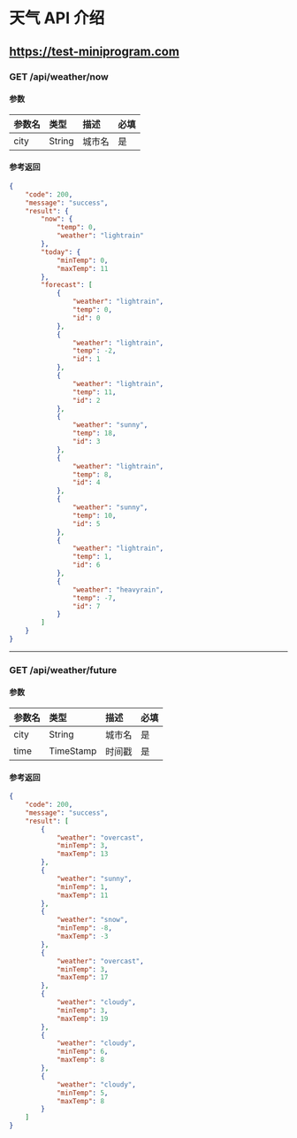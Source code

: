 # 天气 API 介绍

## https://test-miniprogram.com

### GET /api/weather/now

#### 参数

| 参数名 | 类型   | 描述   |必填
|:-------|:-------|:-------|:--|
| city   | String | 城市名 |是|

#### 参考返回

```json
{
    "code": 200,
    "message": "success",
    "result": {
        "now": {
            "temp": 0,
            "weather": "lightrain"
        },
        "today": {
            "minTemp": 0,
            "maxTemp": 11
        },
        "forecast": [
            {
                "weather": "lightrain",
                "temp": 0,
                "id": 0
            },
            {
                "weather": "lightrain",
                "temp": -2,
                "id": 1
            },
            {
                "weather": "lightrain",
                "temp": 11,
                "id": 2
            },
            {
                "weather": "sunny",
                "temp": 18,
                "id": 3
            },
            {
                "weather": "lightrain",
                "temp": 8,
                "id": 4
            },
            {
                "weather": "sunny",
                "temp": 10,
                "id": 5
            },
            {
                "weather": "lightrain",
                "temp": 1,
                "id": 6
            },
            {
                "weather": "heavyrain",
                "temp": -7,
                "id": 7
            }
        ]
    }
}
```
---

### GET /api/weather/future

#### 参数

| 参数名 | 类型      | 描述   |必填|
|:-------|:----------|:-------|:--|
| city   | String    | 城市名 |是|
| time   | TimeStamp | 时间戳 |是|

#### 参考返回

```json
{
    "code": 200,
    "message": "success",
    "result": [
        {
            "weather": "overcast",
            "minTemp": 3,
            "maxTemp": 13
        },
        {
            "weather": "sunny",
            "minTemp": 1,
            "maxTemp": 11
        },
        {
            "weather": "snow",
            "minTemp": -8,
            "maxTemp": -3
        },
        {
            "weather": "overcast",
            "minTemp": 3,
            "maxTemp": 17
        },
        {
            "weather": "cloudy",
            "minTemp": 3,
            "maxTemp": 19
        },
        {
            "weather": "cloudy",
            "minTemp": 6,
            "maxTemp": 8
        },
        {
            "weather": "cloudy",
            "minTemp": 5,
            "maxTemp": 8
        }
    ]
}
```